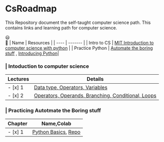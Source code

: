 # CsRoadmap
This Repository document the self-taught computer science path. This contains links and learning path for computer science.

:smiley:	
:rocket:
| Name | Resources |
| ---- | ------- |
| Intro to CS  | [MIT Introduction to computer science with python](https://ocw.mit.edu/courses/electrical-engineering-and-computer-science/6-00-introduction-to-computer-science-and-programming-fall-2008/index.htm) |
| Practice Python   | [Automate the boring stuff](https://automatetheboringstuff.com/) , [Introducing Python](https://www.amazon.com/dp/1449359361/ref=cm_sw_em_r_mt_dp_U_IOmzEb8AYH4DC)|


### **| Intoduction to computer science** 

| Lectures  | Details |
| ---- | ------- |
| - [x] 1   | [Data type, Operators, Variables](https://ocw.mit.edu/courses/electrical-engineering-and-computer-science/6-00-introduction-to-computer-science-and-programming-fall-2008/video-lectures/lecture-1) |
| - [x] 2   | [Operators, Operands, Branching, Conditional, Loops](https://ocw.mit.edu/courses/electrical-engineering-and-computer-science/6-00-introduction-to-computer-science-and-programming-fall-2008/video-lectures/lecture-1) |


### **| Practicing Autotmate the Boring stuff** 

| Chapter  | Name,Colab |
| ---- | ------- |
| - [x] 1   | [Python Basics](https://automatetheboringstuff.com/2e/chapter1/), [Repo](https://github.com/iamdeepakram/py_practice/blob/master/atsb_chap_1.ipynb)  |

